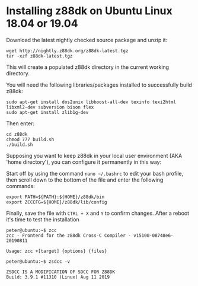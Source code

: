 # Installing z88dk on Ubuntu Linux 18.04 or 19.04

Download the latest nightly checked source package and unzip it:

    wget http://nightly.z88dk.org/z88dk-latest.tgz
    tar -xzf z88dk-latest.tgz

This will create a populated z88dk directory in the current working directory.

You will need the following libraries/packages installed to successfully build z88dk:

    sudo apt-get install dos2unix libboost-all-dev texinfo texi2html libxml2-dev subversion bison flex
    sudo apt-get install zlib1g-dev
    
Then enter:

    cd z88dk
    chmod 777 build.sh
    ./build.sh

Supposing you want to keep z88dk in your local user environment (AKA 'home directory'), you can configure it permanently in this way:

Start off by using the command `nano ~/.bashrc` to edit your bash profile, then scroll down to the bottom of the file and enter the following commands:
```
export PATH=${PATH}:${HOME}/z88dk/bin
export ZCCCFG=${HOME}/z88dk/lib/config
```   
Finally, save the file with `CTRL + X` and `Y` to confirm changes.  After a reboot it's time to test the installation
``` 
peter@ubuntu:~$ zcc
zcc - Frontend for the z88dk Cross-C Compiler - v15100-08748e6-20190811
    
Usage: zcc +[target] {options} {files}
```    
```   
peter@ubuntu:~$ zsdcc -v

ZSDCC IS A MODIFICATION OF SDCC FOR Z88DK
Build: 3.9.1 #11310 (Linux) Aug 11 2019
```

